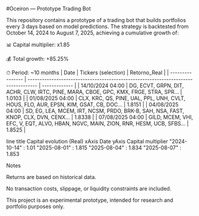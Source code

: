 #Oceiron — Prototype Trading Bot

This repository contains a prototype of a trading bot that builds portfolios every 3 days based on model predictions.
The strategy is backtested from October 14, 2024 to August 7, 2025, achieving a cumulative growth of:

📊 Capital multiplier: x1.85

💰 Total growth: +85.25%

⏱ Period: ~10 months
| Date             | Tickers (selection)                                                                | Retorno\_Real |
| ---------------- | ---------------------------------------------------------------------------------- | ------------- |
| 14/10/2024 04:00 | DG, ECVT, GRPN, DIT, ACHR, CLW, IRTC, PINE, MARA, CBOE, GPC, KMX, FRGE, STRA, SPR… | 1.0103        |
| 01/08/2025 04:00 | CLX, KRC, QS, PINE, UAL, PPL, UNH, CVLT, HOUS, FLO, AUR, EPSN, KIM, GSAT, CB, DOC… | 1.8151        |
| 04/08/2025 04:00 | SD, EG, LEA, MCEM, IRT, NCSM, PRDO, BRK-B, SAH, NSA, FAST, KNOP, CLX, DVN, CENX…   | 1.8338        |
| 07/08/2025 04:00 | GILD, MCEM, VHI, EFC, V, EQT, ALVO, HBAN, NGVC, MAIN, ZION, RNR, HESM, UCB, SFBS…  | 1.8525        |


line
  title Capital evolution (Real)
  xAxis Date
  yAxis Capital multiplier
  "2024-10-14" : 1.01
  "2025-08-01" : 1.815
  "2025-08-04" : 1.834
  "2025-08-07" : 1.853

Notes

Returns are based on historical data.

No transaction costs, slippage, or liquidity constraints are included.

This project is an experimental prototype, intended for research and portfolio purposes only.
